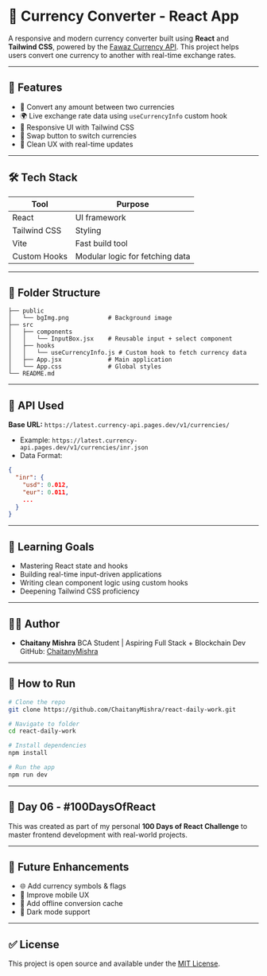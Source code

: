 # 💱 Currency Converter - React App

A responsive and modern currency converter built using **React** and **Tailwind CSS**, powered by the [Fawaz Currency API](https://latest.currency-api.pages.dev/). This project helps users convert one currency to another with real-time exchange rates.

---

## 🚀 Features

* 🔁 Convert any amount between two currencies
* 🌍 Live exchange rate data using `useCurrencyInfo` custom hook
* 🎨 Responsive UI with Tailwind CSS
* 🔄 Swap button to switch currencies
* 🔎 Clean UX with real-time updates

---

## 🛠 Tech Stack

| Tool         | Purpose                         |
| ------------ | ------------------------------- |
| React        | UI framework                    |
| Tailwind CSS | Styling                         |
| Vite         | Fast build tool                 |
| Custom Hooks | Modular logic for fetching data |

---

## 📁 Folder Structure

```
├── public
│   └── bgImg.png           # Background image
├── src
│   ├── components
│   │   └── InputBox.jsx    # Reusable input + select component
│   ├── hooks
│   │   └── useCurrencyInfo.js # Custom hook to fetch currency data
│   ├── App.jsx             # Main application
│   └── App.css             # Global styles
└── README.md
```

---

## 🔗 API Used

**Base URL:** `https://latest.currency-api.pages.dev/v1/currencies/`

* Example: `https://latest.currency-api.pages.dev/v1/currencies/inr.json`
* Data Format:

```json
{
  "inr": {
    "usd": 0.012,
    "eur": 0.011,
    ...
  }
}
```

---

## 🧠 Learning Goals

* Mastering React state and hooks
* Building real-time input-driven applications
* Writing clean component logic using custom hooks
* Deepening Tailwind CSS proficiency

---



## 👨‍💻 Author

* **Chaitany Mishra**
  BCA Student | Aspiring Full Stack + Blockchain Dev
  GitHub: [ChaitanyMishra](https://github.com/ChaitanyMishra)

---

## 🧪 How to Run

```bash
# Clone the repo
git clone https://github.com/ChaitanyMishra/react-daily-work.git

# Navigate to folder
cd react-daily-work

# Install dependencies
npm install

# Run the app
npm run dev
```

---

## 📅 Day 06 - #100DaysOfReact

This was created as part of my personal **100 Days of React Challenge** to master frontend development with real-world projects.

---

## 📌 Future Enhancements

* 🌐 Add currency symbols & flags
* 📱 Improve mobile UX
* 💾 Add offline conversion cache
* 🌈 Dark mode support

---

## ✅ License

This project is open source and available under the [MIT License](LICENSE).
